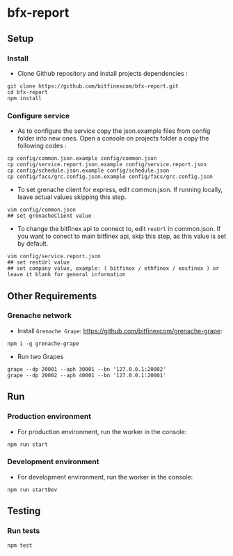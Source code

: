 # bfx-report

## Setup

### Install

- Clone Github repository and install projects dependencies :

```console
git clone https://github.com/bitfinexcom/bfx-report.git
cd bfx-report
npm install
```

### Configure service

- As to configure the service copy the json.example files from config folder into new ones. Open a console on projects folder a copy the following codes :

```console
cp config/common.json.example config/common.json
cp config/service.report.json.example config/service.report.json
cp config/schedule.json.example config/schedule.json
cp config/facs/grc.config.json.example config/facs/grc.config.json
```

- To set grenache client for express, edit common.json. If running locally, leave actual values skipping this step.

```console
vim config/common.json
## set grenacheClient value
```

- To change the bitfinex api to connect to, edit `resUrl` in common.json. If you want to conect to main bitfinex api, skip this step, as this value is set by default.

```console
vim config/service.report.json
## set restUrl value
## set company value, example: ( bitfinex / ethfinex / eosfinex ) or leave it blank for general information
```

## Other Requirements

### Grenache network

- Install `Grenache Grape`: <https://github.com/bitfinexcom/grenache-grape>:

```console
npm i -g grenache-grape
```

- Run two Grapes

```console
grape --dp 20001 --aph 30001 --bn '127.0.0.1:20002'
grape --dp 20002 --aph 40001 --bn '127.0.0.1:20001'
```

## Run

### Production environment

- For production environment, run the worker in the console:

```console
npm run start
```
### Development environment

- For development environment, run the worker in the console:

```console
npm run startDev
```


## Testing

### Run tests

```console
npm test
```
